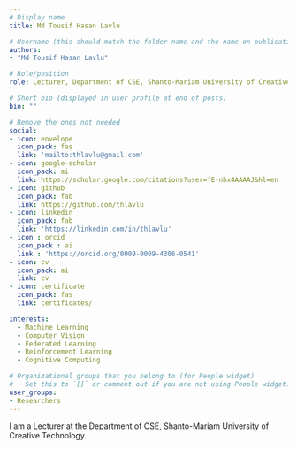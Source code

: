 ```yaml
---
# Display name
title: Md Tousif Hasan Lavlu

# Username (this should match the folder name and the name on publications)
authors:
- "Md Tousif Hasan Lavlu"

# Role/position
role: Lecturer, Department of CSE, Shanto-Mariam University of Creative Technology

# Short bio (displayed in user profile at end of posts)
bio: ""

# Remove the ones not needed
social:
- icon: envelope
  icon_pack: fas
  link: 'mailto:thlavlu@gmail.com'
- icon: google-scholar
  icon_pack: ai
  link: https://scholar.google.com/citations?user=fE-nhx4AAAAJ&hl=en
- icon: github
  icon_pack: fab
  link: https://github.com/thlavlu
- icon: linkedin
  icon_pack: fab
  link: 'https://linkedin.com/in/thlavlu'
- icon : orcid
  icon_pack : ai
  link : 'https://orcid.org/0009-0009-4306-0541'
- icon: cv
  icon_pack: ai
  link: cv
- icon: certificate
  icon_pack: fas
  link: certificates/

interests:
  - Machine Learning
  - Computer Vision
  - Federated Learning
  - Reinforcement Learning
  - Cognitive Computing

# Organizational groups that you belong to (for People widget)
#   Set this to `[]` or comment out if you are not using People widget.
user_groups:
- Researchers
---
```


I am a Lecturer at the Department of CSE, Shanto-Mariam University of Creative Technology.